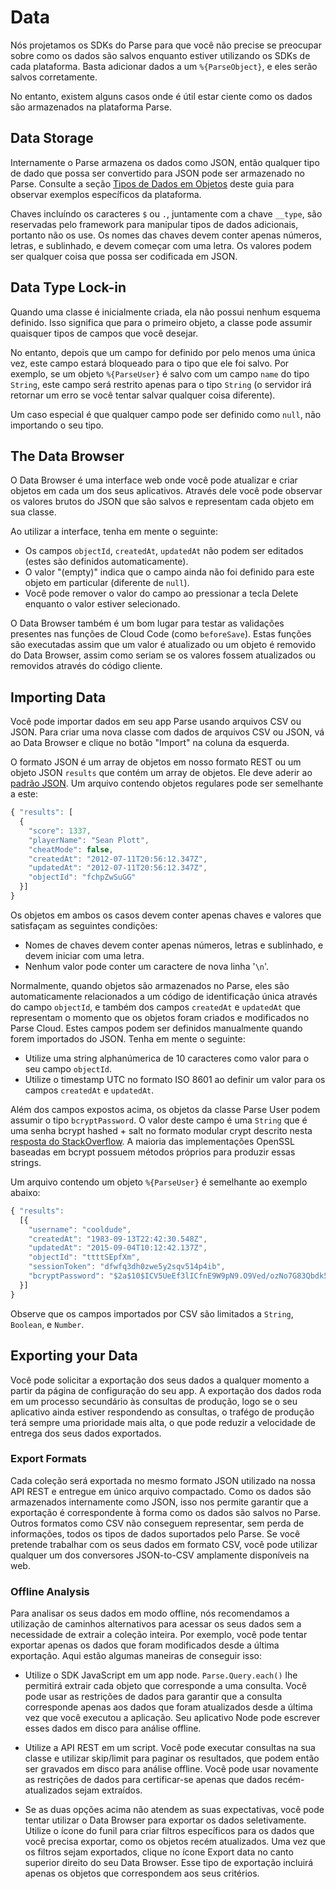 # Data

Nós projetamos os SDKs do Parse para que você não precise se preocupar sobre como os dados são salvos enquanto estiver utilizando os SDKs de cada plataforma. Basta adicionar dados a um `%{ParseObject}`, e eles serão salvos corretamente.

No entanto, existem alguns casos onde é útil estar ciente como os dados são armazenados na plataforma Parse.

## Data Storage

Internamente o Parse armazena os dados como JSON, então qualquer tipo de dado que possa ser convertido para JSON pode ser armazenado no Parse. Consulte a seção [Tipos de Dados em Objetos](#objects-data-types) deste guia para observar exemplos específicos da plataforma.

Chaves incluíndo os caracteres `$` ou `.`, juntamente com a chave `__type`, são reservadas pelo framework para manipular tipos de dados adicionais, portanto não os use. Os nomes das chaves devem conter apenas números, letras, e sublinhado, e devem começar com uma letra. Os valores podem ser qualquer coisa que possa ser codificada em JSON.

## Data Type Lock-in

Quando uma classe é inicialmente criada, ela não possui nenhum esquema definido. Isso significa que para o primeiro objeto, a classe pode assumir quaisquer tipos de campos que você desejar.

No entanto, depois que um campo for definido por pelo menos uma única vez, este campo estará bloqueado para o tipo que ele foi salvo. Por exemplo, se um objeto `%{ParseUser}` é salvo com um campo `name` do tipo `String`, este campo será restrito apenas para o tipo `String` (o servidor irá retornar um erro se você tentar salvar qualquer coisa diferente).  

Um caso especial é que qualquer campo pode ser definido como `null`, não importando o seu tipo.

## The Data Browser

O Data Browser é uma interface web onde você pode atualizar e criar objetos em cada um dos seus aplicativos. Através dele você pode observar os valores brutos do JSON que são salvos e representam cada objeto em sua classe. 

Ao utilizar a interface, tenha em mente o seguinte:

* Os campos `objectId`, `createdAt`, `updatedAt` não podem ser editados (estes são definidos automaticamente).
* O valor "(empty)" indica que o campo ainda não foi definido para este objeto em particular (diferente de `null`).
* Você pode remover o valor do campo ao pressionar a tecla Delete enquanto o valor estiver selecionado.

O Data Browser também é um bom lugar para testar as validações presentes nas funções de Cloud Code (como `beforeSave`). Estas funções são executadas assim que um valor é atualizado ou um objeto é removido do Data Browser, assim como seriam se os valores fossem atualizados ou removidos através do código cliente.

## Importing Data

Você pode importar dados em seu app Parse usando arquivos CSV ou JSON. Para criar uma nova classe com dados de arquivos CSV ou JSON, vá ao Data Browser e clique no botão "Import" na coluna da esquerda.

O formato JSON é um array de objetos em nosso formato REST ou um objeto JSON `results` que contém um array de objetos. Ele deve aderir ao [padrão JSON](http://json.org/). Um arquivo contendo objetos regulares pode ser semelhante a este:

```js
{ "results": [
  {
    "score": 1337,
    "playerName": "Sean Plott",
    "cheatMode": false,
    "createdAt": "2012-07-11T20:56:12.347Z",
    "updatedAt": "2012-07-11T20:56:12.347Z",
    "objectId": "fchpZwSuGG"
  }]
}
```

Os objetos em ambos os casos devem conter apenas chaves e valores que satisfaçam as seguintes condições:

* Nomes de chaves devem conter apenas números, letras e sublinhado, e devem iniciar com uma letra.
* Nenhum valor pode conter um caractere de nova linha '`\n`'.

Normalmente, quando objetos são armazenados no Parse, eles são automaticamente relacionados a um código de identificação única através do campo `objectId`, e também dos campos `createdAt` e `updatedAt` que representam o momento que os objetos foram criados e modificados no Parse Cloud. Estes campos podem ser definidos manualmente quando forem importados do JSON. Tenha em mente o seguinte:

* Utilize uma string alphanúmerica de 10 caracteres como valor para o seu campo `objectId`.
* Utilize o timestamp UTC no formato ISO 8601 ao definir um valor para os campos `createdAt` e `updatedAt`.

Além dos campos expostos acima, os objetos da classe Parse User podem assumir o tipo `bcryptPassword`. O valor deste campo é uma `String` que é uma senha bcrypt hashed + salt no formato modular crypt descrito nesta [resposta do StackOverflow](http://stackoverflow.com/a/5882472/1351961). A maioria das implementações OpenSSL baseadas em bcrypt possuem métodos próprios para produzir essas strings.

Um arquivo contendo um objeto `%{ParseUser}` é semelhante ao exemplo abaixo:

```js
{ "results":
  [{
    "username": "cooldude",
    "createdAt": "1983-09-13T22:42:30.548Z",
    "updatedAt": "2015-09-04T10:12:42.137Z",
    "objectId": "ttttSEpfXm",
    "sessionToken": "dfwfq3dh0zwe5y2sqv514p4ib",
    "bcryptPassword": "$2a$10$ICV5UeEf3lICfnE9W9pN9.O9Ved/ozNo7G83Qbdk5rmyvY8l16MIK"
  }]
}
```

Observe que os campos importados por CSV são limitados a `String`, `Boolean`, e `Number`.

## Exporting your Data

Você pode solicitar a exportação dos seus dados a qualquer momento a partir da página de configuração do seu app. A exportação dos dados roda em um processo secundário às consultas de produção, logo se o seu aplicativo ainda estiver respondendo as consultas, o trafégo de produção terá sempre uma prioridade mais alta, o que pode reduzir a velocidade de entrega dos seus dados exportados.

### Export Formats

Cada coleção será exportada no mesmo formato JSON utilizado na nossa API REST e entregue em único arquivo compactado.  Como os dados são armazenados internamente como JSON, isso nos permite garantir que a exportação é correspondente à forma como os dados são salvos no Parse. Outros formatos como CSV não conseguem representar, sem perda de informações, todos os tipos de dados suportados pelo Parse. Se você pretende trabalhar com os seus dados em formato CSV, você pode utilizar qualquer um dos conversores JSON-to-CSV amplamente disponíveis na web.

### Offline Analysis

Para analisar os seus dados em modo offline, nós recomendamos a utilização de caminhos alternativos para acessar os seus dados sem a necessidade de extrair a coleção inteira. Por exemplo, você pode tentar exportar apenas os dados que foram modificados desde a última exportação. Aqui estão algumas maneiras de conseguir isso:

* Utilize o SDK JavaScript em um app node. `Parse.Query.each()` lhe permitirá extrair cada objeto que corresponde a uma consulta. Você pode usar as restrições de dados para garantir que a consulta corresponde apenas aos dados que foram atualizados desde a última vez que você executou a aplicação. Seu aplicativo Node pode escrever esses dados em disco para análise offline.

* Utilize a API REST em um script. Você pode executar consultas na sua classe e utilizar skip/limit para paginar os resultados, que podem então ser gravados em disco para análise offline. Você pode usar novamente as restrições de dados para certificar-se apenas que dados recém-atualizados sejam extraídos.

* Se as duas opções acima não atendem as suas expectativas, você pode tentar utilizar o Data Browser para exportar os dados seletivamente. Utilize o ícone do funil para criar filtros específicos para os dados que você precisa exportar, como os objetos recém atualizados. Uma vez que os filtros sejam exportados, clique no ícone Export data no canto superior direito do seu Data Browser. Esse tipo de exportação incluirá apenas os objetos que correspondem aos seus critérios. 
